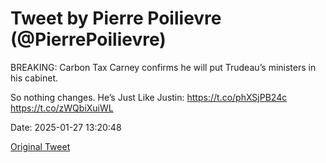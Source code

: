 # Tweet by Pierre Poilievre (@PierrePoilievre)

BREAKING: Carbon Tax Carney confirms he will put Trudeau’s ministers in his cabinet. 

So nothing changes. He’s Just Like Justin: https://t.co/phXSjPB24c https://t.co/zWQbiXuiWL

Date: 2025-01-27 13:20:48

[Original Tweet](https://x.com/PierrePoilievre/status/1883867755881157078)
